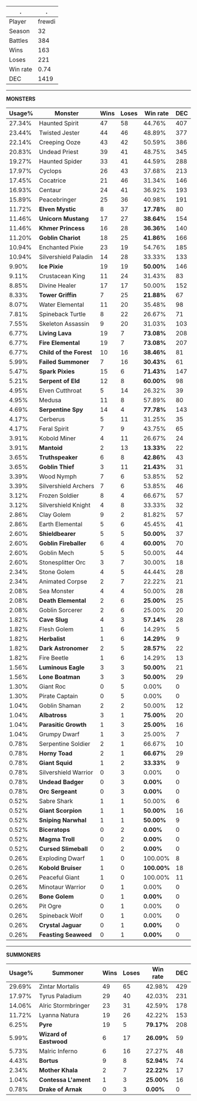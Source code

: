 .|.
|-|-
Player|frewdi
Season|32
Battles|384
Wins|163
Loses|221
Win rate|0.74
DEC|1419

---
**MONSTERS**

Usage%|Monster|Wins|Loses|Win rate|DEC|
-|-|-|-|-|-|
27.34%|Haunted Spirit|47|58|44.76%|407|
23.44%|Twisted Jester|44|46|48.89%|377|
22.14%|Creeping Ooze|43|42|50.59%|386|
20.83%|Undead Priest|39|41|48.75%|345|
19.27%|Haunted Spider|33|41|44.59%|288|
17.97%|Cyclops|26|43|37.68%|213|
17.45%|Cocatrice|21|46|31.34%|146|
16.93%|Centaur|24|41|36.92%|193|
15.89%|Peacebringer|25|36|40.98%|191|
11.72%|**Elven Mystic**|8|37|**17.78%**|80|
11.46%|**Unicorn Mustang**|17|27|**38.64%**|154|
11.46%|**Khmer Princess**|16|28|**36.36%**|140|
11.20%|**Goblin Chariot**|18|25|**41.86%**|166|
10.94%|Enchanted Pixie|23|19|54.76%|185|
10.94%|Silvershield Paladin|14|28|33.33%|133|
9.90%|**Ice Pixie**|19|19|**50.00%**|146|
9.11%|Crustacean King|11|24|31.43%|83|
8.85%|Divine Healer|17|17|50.00%|152|
8.33%|**Tower Griffin**|7|25|**21.88%**|67|
8.07%|Water Elemental|11|20|35.48%|98|
7.81%|Spineback Turtle|8|22|26.67%|71|
7.55%|Skeleton Assassin|9|20|31.03%|103|
6.77%|**Living Lava**|19|7|**73.08%**|208|
6.77%|**Fire Elemental**|19|7|**73.08%**|207|
6.77%|**Child of the Forest**|10|16|**38.46%**|81|
5.99%|**Failed Summoner**|7|16|**30.43%**|61|
5.47%|**Spark Pixies**|15|6|**71.43%**|147|
5.21%|**Serpent of Eld**|12|8|**60.00%**|98|
4.95%|Elven Cutthroat|5|14|26.32%|39|
4.95%|Medusa|11|8|57.89%|80|
4.69%|**Serpentine Spy**|14|4|**77.78%**|143|
4.17%|Cerberus|5|11|31.25%|35|
4.17%|Feral Spirit|7|9|43.75%|65|
3.91%|Kobold Miner|4|11|26.67%|24|
3.91%|**Mantoid**|2|13|**13.33%**|22|
3.65%|**Truthspeaker**|6|8|**42.86%**|43|
3.65%|**Goblin Thief**|3|11|**21.43%**|31|
3.39%|Wood Nymph|7|6|53.85%|52|
3.39%|Silvershield Archers|7|6|53.85%|46|
3.12%|Frozen Soldier|8|4|66.67%|57|
3.12%|Silvershield Knight|4|8|33.33%|32|
2.86%|Clay Golem|9|2|81.82%|57|
2.86%|Earth Elemental|5|6|45.45%|41|
2.60%|**Shieldbearer**|5|5|**50.00%**|37|
2.60%|**Goblin Fireballer**|6|4|**60.00%**|70|
2.60%|Goblin Mech|5|5|50.00%|44|
2.60%|Stonesplitter Orc|3|7|30.00%|18|
2.34%|Stone Golem|4|5|44.44%|28|
2.34%|Animated Corpse|2|7|22.22%|21|
2.08%|Sea Monster|4|4|50.00%|28|
2.08%|**Death Elemental**|2|6|**25.00%**|25|
2.08%|Goblin Sorcerer|2|6|25.00%|20|
1.82%|**Cave Slug**|4|3|**57.14%**|28|
1.82%|Flesh Golem|1|6|14.29%|5|
1.82%|**Herbalist**|1|6|**14.29%**|9|
1.82%|**Dark Astronomer**|2|5|**28.57%**|22|
1.82%|Fire Beetle|1|6|14.29%|13|
1.56%|**Luminous Eagle**|3|3|**50.00%**|21|
1.56%|**Lone Boatman**|3|3|**50.00%**|29|
1.30%|Giant Roc|0|5|0.00%|0|
1.30%|Pirate Captain|0|5|0.00%|0|
1.04%|Goblin Shaman|2|2|50.00%|12|
1.04%|**Albatross**|3|1|**75.00%**|20|
1.04%|**Parasitic Growth**|1|3|**25.00%**|16|
1.04%|Grumpy Dwarf|1|3|25.00%|7|
0.78%|Serpentine Soldier|2|1|66.67%|10|
0.78%|**Horny Toad**|2|1|**66.67%**|29|
0.78%|**Giant Squid**|1|2|**33.33%**|9|
0.78%|Silvershield Warrior|0|3|0.00%|0|
0.78%|**Undead Badger**|0|3|**0.00%**|0|
0.78%|**Orc Sergeant**|0|3|**0.00%**|0|
0.52%|Sabre Shark|1|1|50.00%|6|
0.52%|**Giant Scorpion**|1|1|**50.00%**|16|
0.52%|**Sniping Narwhal**|1|1|**50.00%**|9|
0.52%|**Biceratops**|0|2|**0.00%**|0|
0.52%|**Magma Troll**|0|2|**0.00%**|0|
0.52%|**Cursed Slimeball**|0|2|**0.00%**|0|
0.26%|Exploding Dwarf|1|0|100.00%|8|
0.26%|**Kobold Bruiser**|1|0|**100.00%**|18|
0.26%|Peaceful Giant|1|0|100.00%|11|
0.26%|Minotaur Warrior|0|1|0.00%|0|
0.26%|**Bone Golem**|0|1|**0.00%**|0|
0.26%|Pit Ogre|0|1|0.00%|0|
0.26%|Spineback Wolf|0|1|0.00%|0|
0.26%|**Crystal Jaguar**|0|1|**0.00%**|0|
0.26%|**Feasting Seaweed**|0|1|**0.00%**|0|

---
**SUMMONERS**

Usage%|Summoner|Wins|Loses|Win rate|DEC|
-|-|-|-|-|-|
29.69%|Zintar Mortalis|49|65|42.98%|429|
17.97%|Tyrus Paladium|29|40|42.03%|231|
14.06%|Alric Stormbringer|23|31|42.59%|178|
11.72%|Lyanna Natura|19|26|42.22%|153|
6.25%|**Pyre**|19|5|**79.17%**|208|
5.99%|**Wizard of Eastwood**|6|17|**26.09%**|59|
5.73%|Malric Inferno|6|16|27.27%|48|
4.43%|**Bortus**|9|8|**52.94%**|74|
2.34%|**Mother Khala**|2|7|**22.22%**|17|
1.04%|**Contessa L'ament**|1|3|**25.00%**|16|
0.78%|**Drake of Arnak**|0|3|**0.00%**|0|
